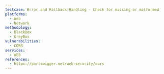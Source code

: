 ```yaml
---
testcase: Error and Fallback Handling - Check for missing or malformed CORS headers in error responses, which might result in unintentional behavior or caching issues that could be exploited. Web (HTTP/HTTPS) service
platforms: 
  - Web
  - Network
methodology: 
  - BlackBox
  - GreyBox
vulnerabilities:
  - CORS
services:
  - WEB
references:
  - https://portswigger.net/web-security/cors
---
```

